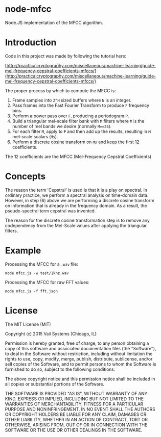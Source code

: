 # node-mfcc
Node.JS implementation of the MFCC algorithm.

# Introduction

Code in this project was made by following the tutorial here:

[http://practicalcryptography.com/miscellaneous/machine-learning/guide-mel-frequency-cepstral-coefficients-mfccs/](http://practicalcryptography.com/miscellaneous/machine-learning/guide-mel-frequency-cepstral-coefficients-mfccs/)

The proper process by which to compute the MFCC is:

1. Frame samples into `2^N` sized buffers where `N` is an integer.
2. Pass frames into the Fast Fourier Transform to produce `F` frequency bins.
3. Perform a power pass over `F`, producing a periodogram `P`.
4. Build a triangular mel-scale filter bank with `M` filters where `M` is the number of mel bands we desire (normally `M==26`).
5. For each filter `M`, apply to `P` and then add up the results, resulting in `M` mel-scale scalars (`Ms`).
6. Perform a discrete cosine transform on `Ms` and keep the first 12 coefficients.

The 12 coefficients are the MFCC (Mel-Frequency Cepstral Coefficients)

# Concepts

The reason the term 'Cepstral' is used is that it is a play on spectral. In ordinary practice, we perform a spectral analysis on
time-domain data. However, in step (6) above we are performing a discrete cosine transform on information that is already in the 
frequency domain. As a result, the pseudo-spectral term cepstral was invented.

The reason for the discrete cosine transformation step is to remove any codependency from the Mel-Scale values after applying the triangular filters.

# Example

Processing the MFCC for a `.wav` file:

    node mfcc.js -w test/1khz.wav

Processing the MFCC for raw FFT values:

    node mfcc.js -f fft.json

# License

The MIT License (MIT)

Copyright (c) 2015 Vail Systems (Chicago, IL)

Permission is hereby granted, free of charge, to any person obtaining a copy
of this software and associated documentation files (the "Software"), to deal
in the Software without restriction, including without limitation the rights
to use, copy, modify, merge, publish, distribute, sublicense, and/or sell
copies of the Software, and to permit persons to whom the Software is
furnished to do so, subject to the following conditions:

The above copyright notice and this permission notice shall be included in all
copies or substantial portions of the Software.

THE SOFTWARE IS PROVIDED "AS IS", WITHOUT WARRANTY OF ANY KIND, EXPRESS OR
IMPLIED, INCLUDING BUT NOT LIMITED TO THE WARRANTIES OF MERCHANTABILITY,
FITNESS FOR A PARTICULAR PURPOSE AND NONINFRINGEMENT. IN NO EVENT SHALL THE
AUTHORS OR COPYRIGHT HOLDERS BE LIABLE FOR ANY CLAIM, DAMAGES OR OTHER
LIABILITY, WHETHER IN AN ACTION OF CONTRACT, TORT OR OTHERWISE, ARISING FROM,
OUT OF OR IN CONNECTION WITH THE SOFTWARE OR THE USE OR OTHER DEALINGS IN THE
SOFTWARE.
